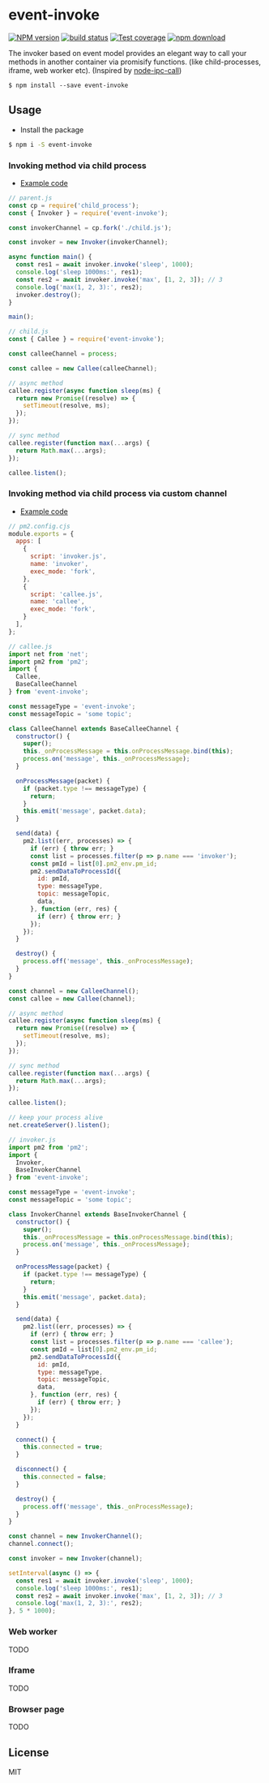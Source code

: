 # event-invoke

[![NPM version][npm-image]][npm-url]
[![build status][gitflow-image]][gitflow-url]
[![Test coverage][codecov-image]][codecov-url]
[![npm download][download-image]][download-url]

[npm-image]: https://img.shields.io/npm/v/event-invoke.svg?style=flat-square
[npm-url]: https://npmjs.org/package/event-invoke
[gitflow-image]: https://github.com/x-cold/event-invoke/actions/workflows/ci.yml/badge.svg?branch=master
[gitflow-url]: https://github.com/x-cold/event-invoke/actions/workflows/ci.yml
[codecov-image]: https://codecov.io/gh/x-cold/event-invoke/branch/master/graph/badge.svg
[codecov-url]: https://codecov.io/gh/x-cold/event-invoke
[download-image]: https://badgen.net/npm/dt/event-invoke
[download-url]: https://npmjs.org/package/event-invoke


The invoker based on event model provides an elegant way to call your methods in another container via promisify functions. (like child-processes, iframe, web worker etc).  (Inspired by [node-ipc-call](https://github.com/micooz/node-ipc-call))

```
$ npm install --save event-invoke
```

## Usage

- Install the package

```bash
$ npm i -S event-invoke
```

### Invoking method via child process

- [Example code](https://github.com/x-cold/event-invoke/tree/master/examples/nodejs/child_process)

```js
// parent.js
const cp = require('child_process');
const { Invoker } = require('event-invoke');

const invokerChannel = cp.fork('./child.js');

const invoker = new Invoker(invokerChannel);

async function main() {
  const res1 = await invoker.invoke('sleep', 1000);
  console.log('sleep 1000ms:', res1);
  const res2 = await invoker.invoke('max', [1, 2, 3]); // 3
  console.log('max(1, 2, 3):', res2);
  invoker.destroy();
}

main();
```

```js
// child.js
const { Callee } = require('event-invoke');

const calleeChannel = process;

const callee = new Callee(calleeChannel);

// async method
callee.register(async function sleep(ms) {
  return new Promise((resolve) => {
    setTimeout(resolve, ms);
  });
});

// sync method
callee.register(function max(...args) {
  return Math.max(...args);
});

callee.listen();
```

### Invoking method via child process via custom channel

- [Example code](https://github.com/x-cold/event-invoke/tree/master/examples/nodejs/pm2)

```js
// pm2.config.cjs
module.exports = {
  apps: [
    {
      script: 'invoker.js',
      name: 'invoker',
      exec_mode: 'fork',
    },
    {
      script: 'callee.js',
      name: 'callee',
      exec_mode: 'fork',
    }
  ],
};

```

```js
// callee.js
import net from 'net';
import pm2 from 'pm2';
import {
  Callee,
  BaseCalleeChannel
} from 'event-invoke';

const messageType = 'event-invoke';
const messageTopic = 'some topic';

class CalleeChannel extends BaseCalleeChannel {
  constructor() {
    super();
    this._onProcessMessage = this.onProcessMessage.bind(this);
    process.on('message', this._onProcessMessage);
  }

  onProcessMessage(packet) {
    if (packet.type !== messageType) {
      return;
    }
    this.emit('message', packet.data);
  }

  send(data) {
    pm2.list((err, processes) => {
      if (err) { throw err; }
      const list = processes.filter(p => p.name === 'invoker');
      const pmId = list[0].pm2_env.pm_id;
      pm2.sendDataToProcessId({
        id: pmId,
        type: messageType,
        topic: messageTopic,
        data,
      }, function (err, res) {
        if (err) { throw err; }
      });
    });
  }

  destroy() {
    process.off('message', this._onProcessMessage);
  }
}

const channel = new CalleeChannel();
const callee = new Callee(channel);

// async method
callee.register(async function sleep(ms) {
  return new Promise((resolve) => {
    setTimeout(resolve, ms);
  });
});

// sync method
callee.register(function max(...args) {
  return Math.max(...args);
});

callee.listen();

// keep your process alive
net.createServer().listen();
```

```js
// invoker.js
import pm2 from 'pm2';
import {
  Invoker,
  BaseInvokerChannel
} from 'event-invoke';

const messageType = 'event-invoke';
const messageTopic = 'some topic';

class InvokerChannel extends BaseInvokerChannel {
  constructor() {
    super();
    this._onProcessMessage = this.onProcessMessage.bind(this);
    process.on('message', this._onProcessMessage);
  }

  onProcessMessage(packet) {
    if (packet.type !== messageType) {
      return;
    }
    this.emit('message', packet.data);
  }

  send(data) {
    pm2.list((err, processes) => {
      if (err) { throw err; }
      const list = processes.filter(p => p.name === 'callee');
      const pmId = list[0].pm2_env.pm_id;
      pm2.sendDataToProcessId({
        id: pmId,
        type: messageType,
        topic: messageTopic,
        data,
      }, function (err, res) {
        if (err) { throw err; }
      });
    });
  }

  connect() {
    this.connected = true;
  }

  disconnect() {
    this.connected = false;
  }

  destroy() {
    process.off('message', this._onProcessMessage);
  }
}

const channel = new InvokerChannel();
channel.connect();

const invoker = new Invoker(channel);

setInterval(async () => {
  const res1 = await invoker.invoke('sleep', 1000);
  console.log('sleep 1000ms:', res1);
  const res2 = await invoker.invoke('max', [1, 2, 3]); // 3
  console.log('max(1, 2, 3):', res2);
}, 5 * 1000);
```

### Web worker

TODO

### Iframe

TODO

### Browser page

TODO

## License

MIT
